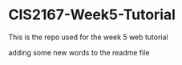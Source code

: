# CIS2167-Week5-Tutorial
This is the repo used for the week 5 web tutorial

adding some new words to the readme file
